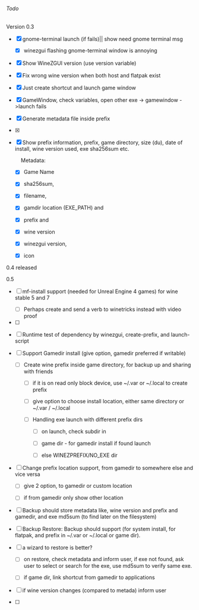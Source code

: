 ###### Todo

Version 0.3

- [x] gnome-terminal launch  (if fails)|| show need gnome terminal msg
  
  - [x] winezgui flashing gnome-terminal window is annoying

- [x] Show WineZGUI version (use version variable)

- [x] Fix wrong wine version when both host and flatpak exist

- [x] Just create shortcut and launch game window

- [x] GameWindow, check variables,  open other exe -> gamewindow ->launch fails

- [x] Generate  metadata file inside prefix 

- [x] 

- [x] Show prefix information, prefix, game directory, size (du), date of install, wine version used,  exe sha256sum etc.
  
      Metadata:
  
  - [x] Game Name
  
  - [x] sha256sum, 
  
  - [x] filename,
  
  - [x] gamdir location (EXE_PATH) and
  
  - [x] prefix and 
  
  - [x] wine version 
  
  - [x] winezgui version, 
  
  - [x] icon

0.4 released

0.5

- [ ] mf-install support (needed for Unreal Engine 4 games) for wine stable 5 and 7
  
  - [ ] Perhaps create and send a verb to winetricks instead with video proof

- [ ] 

- [ ] Runtime test of dependency by winezgui, create-prefix, and launch-script

- [ ] Support Gamedir install (give option, gamedir preferred if writable)
  
  - [ ] Create wine prefix inside game directory, for backup up and sharing with friends
    
    - [ ] if it is on read only block device, use ~/.var or ~/.local to create prefix
    
    - [ ] give option to choose install location, either same directory or ~/.var / ~/.local
    
    - [ ] Handling exe launch with different prefix dirs
      
      - [ ] on launch, check subdir in 
      
      - [ ] game dir - for gamedir install if found launch
      
      - [ ] else WINEZPREFIX/NO_EXE dir

- [ ] Change prefix location support, from gamedir to somewhere else and vice versa
  
  - [ ] give 2 option, to gamedir or custom location
  
  - [ ] if from gamedir only show other location

- [ ] Backup should store metadata like, wine version and prefix and gamedir, and exe md5sum (to find later on the filesystem)

- [ ] Backup  Restore: Backup should support (for system install, for flatpak, and prefix in ~/.var or ~/.local or game dir).

- [ ] a wizard to restore is better?  
  
  - [ ] on restore, check metadata and inform user, if exe not found, ask user to select or search for the exe, use md5sum to verify same exe.
  
  - [ ] if game dir, link shortcut from gamedir to applications

- [ ] if wine version changes (compared to metada) inform user 

- [ ] 

